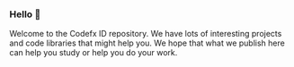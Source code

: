 ### Hello 👋

Welcome to the Codefx ID repository. We have lots of interesting projects and code libraries that might help you. We hope that what we publish here can help you study or help you do your work.


